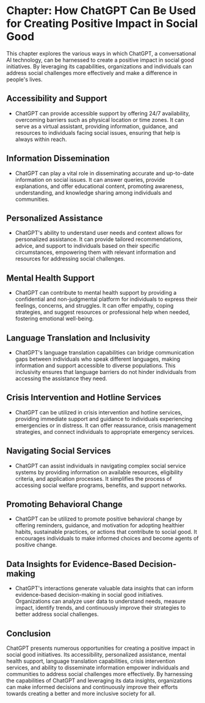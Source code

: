Chapter: How ChatGPT Can Be Used for Creating Positive Impact in Social Good
============================================================================

This chapter explores the various ways in which ChatGPT, a conversational AI technology, can be harnessed to create a positive impact in social good initiatives. By leveraging its capabilities, organizations and individuals can address social challenges more effectively and make a difference in people's lives.

Accessibility and Support
-------------------------

* ChatGPT can provide accessible support by offering 24/7 availability, overcoming barriers such as physical location or time zones. It can serve as a virtual assistant, providing information, guidance, and resources to individuals facing social issues, ensuring that help is always within reach.

Information Dissemination
-------------------------

* ChatGPT can play a vital role in disseminating accurate and up-to-date information on social issues. It can answer queries, provide explanations, and offer educational content, promoting awareness, understanding, and knowledge sharing among individuals and communities.

Personalized Assistance
-----------------------

* ChatGPT's ability to understand user needs and context allows for personalized assistance. It can provide tailored recommendations, advice, and support to individuals based on their specific circumstances, empowering them with relevant information and resources for addressing social challenges.

Mental Health Support
---------------------

* ChatGPT can contribute to mental health support by providing a confidential and non-judgmental platform for individuals to express their feelings, concerns, and struggles. It can offer empathy, coping strategies, and suggest resources or professional help when needed, fostering emotional well-being.

Language Translation and Inclusivity
------------------------------------

* ChatGPT's language translation capabilities can bridge communication gaps between individuals who speak different languages, making information and support accessible to diverse populations. This inclusivity ensures that language barriers do not hinder individuals from accessing the assistance they need.

Crisis Intervention and Hotline Services
----------------------------------------

* ChatGPT can be utilized in crisis intervention and hotline services, providing immediate support and guidance to individuals experiencing emergencies or in distress. It can offer reassurance, crisis management strategies, and connect individuals to appropriate emergency services.

Navigating Social Services
--------------------------

* ChatGPT can assist individuals in navigating complex social service systems by providing information on available resources, eligibility criteria, and application processes. It simplifies the process of accessing social welfare programs, benefits, and support networks.

Promoting Behavioral Change
---------------------------

* ChatGPT can be utilized to promote positive behavioral change by offering reminders, guidance, and motivation for adopting healthier habits, sustainable practices, or actions that contribute to social good. It encourages individuals to make informed choices and become agents of positive change.

Data Insights for Evidence-Based Decision-making
------------------------------------------------

* ChatGPT's interactions generate valuable data insights that can inform evidence-based decision-making in social good initiatives. Organizations can analyze user data to understand needs, measure impact, identify trends, and continuously improve their strategies to better address social challenges.

Conclusion
----------

ChatGPT presents numerous opportunities for creating a positive impact in social good initiatives. Its accessibility, personalized assistance, mental health support, language translation capabilities, crisis intervention services, and ability to disseminate information empower individuals and communities to address social challenges more effectively. By harnessing the capabilities of ChatGPT and leveraging its data insights, organizations can make informed decisions and continuously improve their efforts towards creating a better and more inclusive society for all.
